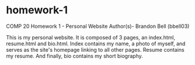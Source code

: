 # homework-1

COMP 20 Homework 1 - Personal Website
Author(s)- Brandon Bell (bbell03)

This is my personal website. It is composed of 3 pages, an index.html, resume.html and bio.html. Index contains my name, a photo of myself, and serves as the site's homepage linking to all other pages. Resume contains my resume. And finally, bio contains my short biography. 
